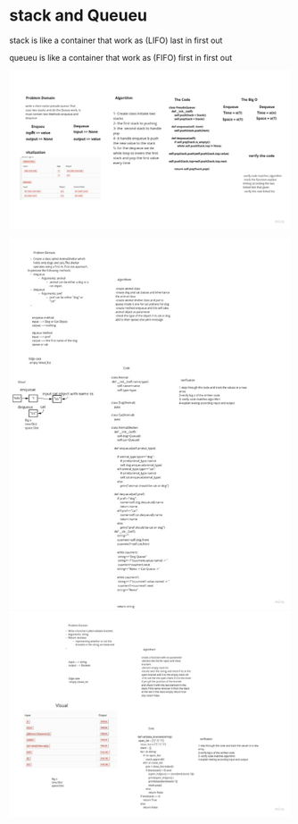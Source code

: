 # stack and Queueu

stack is like a container that work as (LIFO) last in first out

queueu is like a container that work as (FIFO) first in first out


![queueue](assest/queue.jpg)

![animal](assest/animal.jpg)
![Bracket](assest/bracket.jpg)


